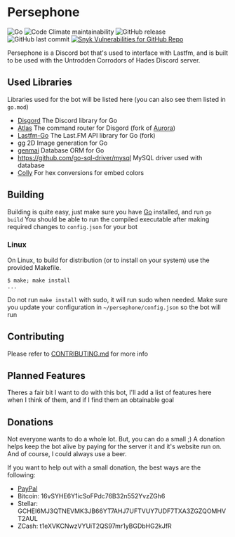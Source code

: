 # Persephone

![Go](https://github.com/pazuzu156/persephone/workflows/Go/badge.svg)
![Code Climate maintainability](https://img.shields.io/codeclimate/maintainability-percentage/pazuzu156/Persephone?label=maintainability&style=flat-square)
![GitHub release](https://img.shields.io/github/release/pazuzu156/persephone?style=flat-square)
![GitHub last commit](https://img.shields.io/github/last-commit/pazuzu156/persephone?style=flat-square)
[![Snyk Vulnerabilities for GitHub Repo](https://api.kalebklein.com/persephone/vulns/)](https://app.snyk.io/org/pazuzu156/project/cf386f24-aa5b-4f69-b7ef-657e3f8d3c03)

Persephone is a Discord bot that's used to interface with Lastfm, and is built to be used with the Untrodden Corrodors of Hades Discord server.

## Used Libraries

Libraries used for the bot will be listed here (you can also see them listed in `go.mod`)

- [Disgord](https://github.com/andersfylling/disgord) The Discord library for Go
- [Atlas](https://github.com/pazuzu156/atlas) The command router for Disgord (fork of [Aurora](https://github.com/polaron/aurora))
- [Lastfm-Go](https://github.com/pazuzu156/lastfm-go) The Last.FM API library for Go (fork)
- [gg](https://github.com/fogleman/gg) 2D Image generation for Go
- [genmai](https://github.com/naoina/genmai) Database ORM for Go
- <https://github.com/go-sql-driver/mysql> MySQL driver used with database
- [Colly](https://github.com/gocolly/colly) For hex conversions for embed colors

## Building

Building is quite easy, just make sure you have [Go](https://golang.org/) installed, and run `go build` You should be able to run the compiled executable after making required changes to `config.json` for your bot

### Linux

On Linux, to build for distribution (or to install on your system) use the provided Makefile.

    $ make; make install
    ...

Do not run `make install` with sudo, it will run sudo when needed. Make sure you update your configuration in `~/persephone/config.json` so the bot will run

## Contributing

Please refer to [CONTRIBUTING.md](CONTRIBUTING.md) for more info

## Planned Features

Theres a fair bit I want to do with this bot, I'll add a list of features here when I think of them, and if I find them an obtainable goal

## Donations

Not everyone wants to do a whole lot. But, you can do a small ;) A donation helps keep the bot alive by paying for the server it and it's website run on. And of course, I could always use a beer.

If you want to help out with a small donation, the best ways are the following:

- [PayPal](https://paypal.me/pazuzu156/1)
- Bitcoin: 16vSYHE6Y1icSoFPdc76B32n552YvzZGh6
- Stellar: GCHEI6MJ3QTNEVMK3JB66YT7AHJ7UFTVUY7UDF7TXA3ZGZQOMHVT2AUL
- ZCash: t1eXVKCNwzVYUiT2QS97mr1yBGDbHG2kJfR
